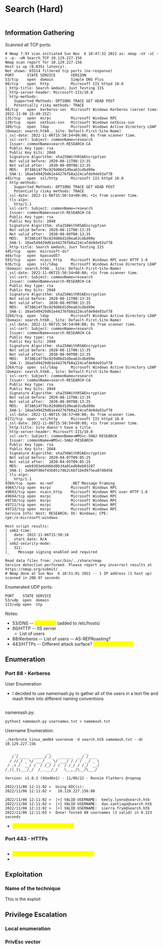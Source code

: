 # Search (Hard)

<figure><img src="../../../.gitbook/assets/Search.png" alt=""><figcaption></figcaption></figure>

## Information Gathering

Scanned all TCP ports:

```
# Nmap 7.93 scan initiated Sun Nov  6 10:47:32 2022 as: nmap -sV -sC -v -p- -oN Search_TCP 10.129.227.156
Nmap scan report for 10.129.227.156
Host is up (0.035s latency).
Not shown: 65514 filtered tcp ports (no-response)
PORT      STATE SERVICE       VERSION
53/tcp    open  domain        Simple DNS Plus
80/tcp    open  http          Microsoft IIS httpd 10.0
|_http-title: Search &mdash; Just Testing IIS
|_http-server-header: Microsoft-IIS/10.0
| http-methods: 
|   Supported Methods: OPTIONS TRACE GET HEAD POST
|_  Potentially risky methods: TRACE
88/tcp    open  kerberos-sec  Microsoft Windows Kerberos (server time: 2022-11-06 15:49:25Z)
135/tcp   open  msrpc         Microsoft Windows RPC
139/tcp   open  netbios-ssn   Microsoft Windows netbios-ssn
389/tcp   open  ldap          Microsoft Windows Active Directory LDAP (Domain: search.htb0., Site: Default-First-Site-Name)
|_ssl-date: 2022-11-06T15:50:54+00:00; 0s from scanner time.
| ssl-cert: Subject: commonName=research
| Issuer: commonName=search-RESEARCH-CA
| Public Key type: rsa
| Public Key bits: 2048
| Signature Algorithm: sha256WithRSAEncryption
| Not valid before: 2020-08-11T08:13:35
| Not valid after:  2030-08-09T08:13:35
| MD5:   0738614f7bc029d06d1d9ea63cdbd99e
|_SHA-1: 10ae549429d61e44276fb8a224cafde9de93af78
443/tcp   open  ssl/http      Microsoft IIS httpd 10.0
| http-methods: 
|   Supported Methods: OPTIONS TRACE GET HEAD POST
|_  Potentially risky methods: TRACE
|_ssl-date: 2022-11-06T15:50:54+00:00; +1s from scanner time.
| tls-alpn: 
|_  http/1.1
| ssl-cert: Subject: commonName=research
| Issuer: commonName=search-RESEARCH-CA
| Public Key type: rsa
| Public Key bits: 2048
| Signature Algorithm: sha256WithRSAEncryption
| Not valid before: 2020-08-11T08:13:35
| Not valid after:  2030-08-09T08:13:35
| MD5:   0738614f7bc029d06d1d9ea63cdbd99e
|_SHA-1: 10ae549429d61e44276fb8a224cafde9de93af78
|_http-title: Search &mdash; Just Testing IIS
445/tcp   open  microsoft-ds?
464/tcp   open  kpasswd5?
593/tcp   open  ncacn_http    Microsoft Windows RPC over HTTP 1.0
636/tcp   open  ssl/ldap      Microsoft Windows Active Directory LDAP (Domain: search.htb0., Site: Default-First-Site-Name)
|_ssl-date: 2022-11-06T15:50:54+00:00; +1s from scanner time.
| ssl-cert: Subject: commonName=research
| Issuer: commonName=search-RESEARCH-CA
| Public Key type: rsa
| Public Key bits: 2048
| Signature Algorithm: sha256WithRSAEncryption
| Not valid before: 2020-08-11T08:13:35
| Not valid after:  2030-08-09T08:13:35
| MD5:   0738614f7bc029d06d1d9ea63cdbd99e
|_SHA-1: 10ae549429d61e44276fb8a224cafde9de93af78
3268/tcp  open  ldap          Microsoft Windows Active Directory LDAP (Domain: search.htb0., Site: Default-First-Site-Name)
|_ssl-date: 2022-11-06T15:50:54+00:00; 0s from scanner time.
| ssl-cert: Subject: commonName=research
| Issuer: commonName=search-RESEARCH-CA
| Public Key type: rsa
| Public Key bits: 2048
| Signature Algorithm: sha256WithRSAEncryption
| Not valid before: 2020-08-11T08:13:35
| Not valid after:  2030-08-09T08:13:35
| MD5:   0738614f7bc029d06d1d9ea63cdbd99e
|_SHA-1: 10ae549429d61e44276fb8a224cafde9de93af78
3269/tcp  open  ssl/ldap      Microsoft Windows Active Directory LDAP (Domain: search.htb0., Site: Default-First-Site-Name)
| ssl-cert: Subject: commonName=research
| Issuer: commonName=search-RESEARCH-CA
| Public Key type: rsa
| Public Key bits: 2048
| Signature Algorithm: sha256WithRSAEncryption
| Not valid before: 2020-08-11T08:13:35
| Not valid after:  2030-08-09T08:13:35
| MD5:   0738614f7bc029d06d1d9ea63cdbd99e
|_SHA-1: 10ae549429d61e44276fb8a224cafde9de93af78
|_ssl-date: 2022-11-06T15:50:57+00:00; 0s from scanner time.
8172/tcp  open  ssl/http      Microsoft IIS httpd 10.0
|_ssl-date: 2022-11-06T15:50:54+00:00; +1s from scanner time.
|_http-title: Site doesn't have a title.
|_http-server-header: Microsoft-IIS/10.0
| ssl-cert: Subject: commonName=WMSvc-SHA2-RESEARCH
| Issuer: commonName=WMSvc-SHA2-RESEARCH
| Public Key type: rsa
| Public Key bits: 2048
| Signature Algorithm: sha256WithRSAEncryption
| Not valid before: 2020-04-07T09:05:25
| Not valid after:  2030-04-05T09:05:25
| MD5:   eeb9303e6d46bd8b34a01ed60eb83287
|_SHA-1: 1e069fd0ef45b05178b2c6bf1bed975ea87d0458
| tls-alpn: 
|_  http/1.1
9389/tcp  open  mc-nmf        .NET Message Framing
49667/tcp open  msrpc         Microsoft Windows RPC
49693/tcp open  ncacn_http    Microsoft Windows RPC over HTTP 1.0
49694/tcp open  msrpc         Microsoft Windows RPC
49710/tcp open  msrpc         Microsoft Windows RPC
49721/tcp open  msrpc         Microsoft Windows RPC
49733/tcp open  msrpc         Microsoft Windows RPC
Service Info: Host: RESEARCH; OS: Windows; CPE: cpe:/o:microsoft:windows

Host script results:
| smb2-time: 
|   date: 2022-11-06T15:50:18
|_  start_date: N/A
| smb2-security-mode: 
|   311: 
|_    Message signing enabled and required

Read data files from: /usr/bin/../share/nmap
Service detection performed. Please report any incorrect results at https://nmap.org/submit/ .
# Nmap done at Sun Nov  6 10:51:01 2022 -- 1 IP address (1 host up) scanned in 208.97 seconds

```

Enumerated UDP ports:

```
PORT    STATE SERVICE
53/udp  open  domain
123/udp open  ntp
```

Notes:

* 53/DNS -- <mark style="color:yellow;">search.htb</mark> (added to /etc/hosts)
* 80/HTTP -- IIS server&#x20;
  * List of users
* 88/Kerberos -- List of users -- AS-REPRoasting?
* 443/HTTPs -- Different attack surface? <mark style="color:yellow;">research.search.htb</mark>

## Enumeration

### Port 88 - Kerberos

User Enumeration

* I decided to use namemash.py to gather all of the users in a text file and mash them into different naming conventions

<figure><img src="../../../.gitbook/assets/image (11).png" alt=""><figcaption></figcaption></figure>

namemash.py:

```
python3 namemash.py usernames.txt > namemash.txt
```

Username Enumeration:

```
./kerbrute_linux_amd64 userenum -d search.htb namemash.txt --dc 10.129.227.156

    __             __               __     
   / /_____  _____/ /_  _______  __/ /____ 
  / //_/ _ \/ ___/ __ \/ ___/ / / / __/ _ \
 / ,< /  __/ /  / /_/ / /  / /_/ / /_/  __/
/_/|_|\___/_/  /_.___/_/   \__,_/\__/\___/                                        

Version: v1.0.3 (9dad6e1) - 11/06/22 - Ronnie Flathers @ropnop

2022/11/06 12:11:02 >  Using KDC(s):
2022/11/06 12:11:02 >   10.129.227.156:88

2022/11/06 12:11:02 >  [+] VALID USERNAME:  keely.lyons@search.htb
2022/11/06 12:11:02 >  [+] VALID USERNAME:  dax.santiago@search.htb
2022/11/06 12:11:02 >  [+] VALID USERNAME:  sierra.frye@search.htb
2022/11/06 12:11:03 >  Done! Tested 88 usernames (3 valid) in 0.323 seconds
```

* <mark style="color:yellow;">We get three valid usernames!</mark>

### Port 443 - HTTPs

<figure><img src="../../../.gitbook/assets/image.png" alt=""><figcaption></figcaption></figure>

* <mark style="color:yellow;">Added research.search.htb to /etc/hosts</mark>
*

## Exploitation

### Name of the technique

This is the exploit

## Privilege Escalation

### Local enumeration

### PrivEsc vector

